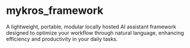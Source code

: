 # mykros_framework
A lightweight, portable, modular locally hosted AI assistant framework designed to optimize your workflow through natural language, enhancing efficiency and productivity in your daily tasks.
